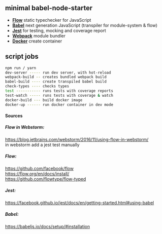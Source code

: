 ## minimal babel-node-starter

- [**Flow**](https://flow.org/) static typechecker for JavaScript
- [**Babel**](https://babeljs.io/) next generation JavaScript (transpiler for module-system & flow)
- [**Jest**](https://facebook.github.io/jest/) for testing, mocking and coverage report
- [**Webpack**](https://webpack.js.org/) module bundler
- [**Docker**](https://www.docker.com/) create container

## script jobs
```bash
npm run / yarn
dev-server ----- run dev server, with hot-reload
webpack-build -- creates bundled webpack build
babel-build ---- create transpiled babel build
check-types ---- checks types
test ----------- runs tests with coverage reports
test-watch ----- runs tests with coverage & watch
docker-build --- build docker image
docker-up ------ run docker container in dev mode
```
#### Sources
##### Flow in Webstorm:
https://blog.jetbrains.com/webstorm/2016/11/using-flow-in-webstorm/  
in webstorm add a jest test manually
##### Flow:
https://github.com/facebook/flow  
https://flow.org/en/docs/install/  
https://github.com/flowtype/flow-typed  
##### Jest:
https://facebook.github.io/jest/docs/en/getting-started.html#using-babel  
##### Babel:
https://babeljs.io/docs/setup/#installation
